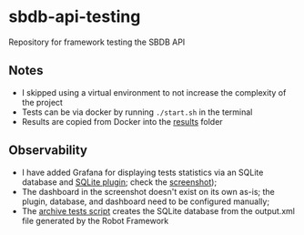 # sbdb-api-testing

Repository for framework testing the SBDB API

## Notes

- I skipped using a virtual environment to not increase the complexity of the project
- Tests can be via docker by running `./start.sh` in the terminal
- Results are copied from Docker into the [results](./results) folder

## Observability

- I have added Grafana for displaying tests statistics via an SQLite database and [SQLite plugin](https://grafana.com/grafana/plugins/frser-sqlite-datasource/); check the [screenshot](./results/grafana-dashboard.png));
- The dashboard in the screenshot doesn't exist on its own as-is; the plugin, database, and dashboard need to be configured manually;
- The [archive tests script](./bin/archive-tests.sh) creates the SQLite database from the output.xml file generated by the Robot Framework
